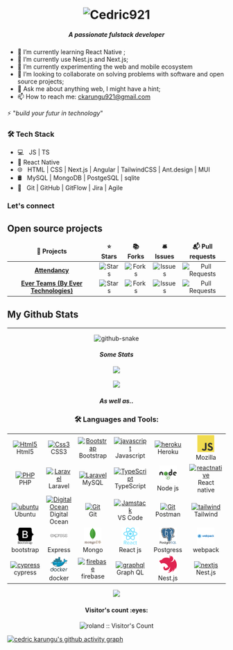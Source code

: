 <h1 align="center"><img src="https://readme-typing-svg.herokuapp.com?font=Poppins&color=3594F4&size=46&width=500&height=76&lines=Hi+%F0%9F%91%8B%2C+I'm+Cedric+Karungu" alt="Cedric921" /></h1>

<h5 align="center"><em>A passionate fulstack developer </em></h5>


- 🔭 I’m currently learning React Native ;
- 🔭 I’m currently use Nest.js and Next.js;
- 🌱 I’m currently experimenting the web and mobile ecosystem
- 👯 I’m looking to collaborate on solving problems with software and open source projects;
- 💬 Ask me about anything web, I might have a hint; 
- 📫 How to reach me: ckarungu921@gmail.com

 ⚡ "*build your futur in technology*"


 <h3>🛠 Tech Stack</h3>

- 💻 &nbsp; JS | TS
- 📱 React Native
- 🌐 &nbsp; HTML | CSS | Next.js | Angular | TailwindCSS | Ant.design | MUI  
- 🛢 &nbsp; MySQL | MongoDB | PostgeSQL | sqlite
- 🔧 &nbsp; Git | GitHub | GitFlow | Jira | Agile  

<h3> Let's connect </h3>


<h2>Open source projects</h2>
<table align="center">
  <thead align="center">
    <tr border: none;>
      <td><b>🎁 Projects</b></td>
      <td><b>⭐ Stars</b></td>
      <td><b>📚 Forks</b></td>
      <td><b>🛎 Issues</b></td>
      <td><b>📬 Pull requests</b></td>
    </tr>
  </thead>
  <tbody align="center">
     <tr>
      <td><a href="https://github.com/Cedric921/attendancy-gda"><b>Attendancy</b></a></td>
      <td><img alt="Stars" src="https://img.shields.io/github/stars/Bam92/attendancy-gda?style=flat-square&labelColor=343b41"/></td>
      <td><img alt="Forks" src="https://img.shields.io/github/forks/Bam92/attendancy-gda?style=flat-square&labelColor=343b41"/></td>
      <td><img alt="Issues" src="https://img.shields.io/github/issues/Bam92/attendancy-gda?style=flat-square&labelColor=343b41"/></td>
      <td><img alt="Pull Requests" src="https://img.shields.io/github/issues-pr/Bam92/attendancy-gda?style=flat-square&labelColor=343b41"/></td>
    </tr>
   <tr>
      <td><a href="https://github.com/ever-co/ever-teams"><b>Ever Teams (By Ever Technologies)</b></a></td>
      <td><img alt="Stars" src="https://img.shields.io/github/stars/ever-co/ever-teams?style=flat-square&labelColor=343b41"/></td>
      <td><img alt="Forks" src="https://img.shields.io/github/forks/ever-co/ever-teams?style=flat-square&labelColor=343b41"/></td>
      <td><img alt="Issues" src="https://img.shields.io/github/issues/ever-co/ever-teams?style=flat-square&labelColor=343b41"/></td>
      <td><img alt="Pull Requests" src="https://img.shields.io/github/issues-pr/ever-co/ever-teams?style=flat-square&labelColor=343b41"/></td>
    </tr>
  </tbody>
  
</table>


## My Github Stats



<hr/>

<div align="center">
<!--   <picture> -->
    <img align="center" alt="github-snake" src="https://raw.githubusercontent.com/Cedric921/Cedric921/output/github-contribution-grid-snake-dark.svg" />
<!--   </picture> -->
</div>

<h4 align="center"><i>Some Stats</i></h4>

<p align="center"><img src="https://komarev.com/ghpvc/?username=Cedric921"></img></p>

<div align="center">
  <img height="180em"  src="https://github-readme-streak-stats.herokuapp.com/?user=Cedric921&theme=gotham&hide_border=true" />
  <!-- <img height="180em" src="https://github-readme-stats.vercel.app/api?username=Sineastra&show_icons=true&theme=gotham&include_all_commits=true&count_private=true&show_icons=true"/>  -->
</div>

<h4 align="center"><i>As well as..</i></h4>


<h3 align="center">🛠 Languages and Tools:</h3>

<table align="center">
  <tr>
      <td align="center" width="96">
      <a href="#html5">
        <img src="https://seeklogo.com/images/H/html5-without-wordmark-color-logo-14D252D878-seeklogo.com.png" width="48" height="48" alt="Html5" />
      </a>
      <br>Html5
    </td>
    <td align="center" width="96">
      <a href="#css3">
        <img src="https://upload.wikimedia.org/wikipedia/commons/thumb/6/62/CSS3_logo.svg/48px-CSS3_logo.svg.png" width="48" height="48" alt="Css3" />
      </a>
      <br>CSS3
    </td>
     <td align="center" width="96">
      <a href="#bootstrap">
        <img src="https://cdn.worldvectorlogo.com/logos/bootstrap-4.svg" width="48" height="48" alt="Bootstrap" />
      </a>
      <br>Bootstrap
    </td>
     <td align="center" width="96">
      <a href="#js">
        <img src="https://upload.wikimedia.org/wikipedia/commons/thumb/9/99/Unofficial_JavaScript_logo_2.svg/1024px-Unofficial_JavaScript_logo_2.svg.png" width="48" height="48" alt="javascript" />
      </a>
      <br>Javascript
    </td>
    <td align="center" width="96">
      
  <a href="https://heroku.com" target="_blank"> <img src="https://www.vectorlogo.zone/logos/heroku/heroku-icon.svg" alt="heroku" width="40" height="40"/> </a>
        </a> 
      <br>Heroku
    </td>
      <td align="center" width="96">
     <a href="https://developer.mozilla.org/en-US/docs/Web/JavaScript" target="_blank"> <img src="https://raw.githubusercontent.com/devicons/devicon/master/icons/javascript/javascript-original.svg" alt="javascript" width="40" height="40"/> </a> 
      <br>Mozilla
    </td>
  </tr>

  <tr>
     <td align="center" width="96">
      <a href="#nuxtjs" >
        <img src="https://i.ibb.co/LzmYpDX/146-1466902-php-logo-png-transparent-php-logo-png-png-removebg-preview.png" width="48" height="48" alt="PHP" />
      </a>
      <br>PHP
    </td>
      <td align="center" width="96">
      <a href="#laravel">
        <img src="https://cdn.worldvectorlogo.com/logos/laravel-2.svg" width="48" height="48" alt="Laravel" />
      </a>
      <br>Laravel
    </td>
      <td align="center" width="96">
      <a href="#laravel">
        <img src="https://www.logo.wine/a/logo/MySQL/MySQL-Logo.wine.svg" width="48" height="48" alt="Laravel" />
      </a>
      <br>MySQL
    </td>
     <td align="center" width="96">
      <a href="#ts">
        <img src="https://upload.wikimedia.org/wikipedia/commons/thumb/4/4c/Typescript_logo_2020.svg/1200px-Typescript_logo_2020.svg.png" width="48" height="48" alt="TypeScript" />
      </a>
      <br>TypeScript
    </td>
      <td align="center"  width="96">
     <a href="https://nodejs.org" target="_blank"> <img src="https://raw.githubusercontent.com/devicons/devicon/master/icons/nodejs/nodejs-original-wordmark.svg" alt="nodejs" width="40" height="40"/> </a>
      <br>Node js
    </td>
   <td align="center" width="96">
       <a href="https://reactnative.dev/" target="_blank"> <img src="https://reactnative.dev/img/header_logo.svg" alt="reactnative" width="40" height="40"/> </a> 
      <br>React native
    </td>
  </tr>
   <tr>
      <td align="center" width="96">
      <a href="#ubuntu" >
        <img src="https://seeklogo.com/images/U/ubuntu-logo-8FDEC6A07B-seeklogo.com.png" width="48" height="48" alt="ubuntu" />
      </a>
      <br>Ubuntu
    </td>
     <td align="center" width="96">
      <a href="#digitalocean">
        <img src="https://upload.wikimedia.org/wikipedia/commons/f/ff/DigitalOcean_logo.svg" width="48" height="48" alt="Digital Ocean" />
      </a>
      <br>Digital Ocean
    </td>
      <td align="center" width="96">
      <a href="#git" >
        <img src="https://upload.wikimedia.org/wikipedia/commons/thumb/3/3f/Git_icon.svg/1200px-Git_icon.svg.png" width="48" height="48" alt="Git" />
      </a>
      <br>Git
    </td>
      <td align="center"  width="96">
      <a href="#vscode">
        <img src="https://upload.wikimedia.org/wikipedia/commons/9/9a/Visual_Studio_Code_1.35_icon.svg" width="48" height="48" alt="Jamstack" />
      </a>
      <br>VS Code
    </td>
      <td align="center" width="96">
      <a href="#postman" >
        <img src="https://www.vectorlogo.zone/logos/getpostman/getpostman-icon.svg" width="48" height="48" alt="Git" />
      </a>
      <br>Postman
    </td>
      <td align="center" width="96">
  <a href="https://tailwindcss.com/" target="_blank"> <img src="https://www.vectorlogo.zone/logos/tailwindcss/tailwindcss-icon.svg" alt="tailwind" width="40" height="40"/> </a> 
      <br>Tailwind
    </td>
  </tr>
  <tr>
      <td align="center" width="96">
      <a href="https://getbootstrap.com" target="_blank"> 
        <img src="https://raw.githubusercontent.com/devicons/devicon/master/icons/bootstrap/bootstrap-plain-wordmark.svg" alt="bootstrap" width="40" height="40"/> 
        </a> 
      <br>bootstrap
    </td>
     <td align="center" width="96">
      <a href="https://expressjs.com" target="_blank"> <img src="https://raw.githubusercontent.com/devicons/devicon/master/icons/express/express-original-wordmark.svg" alt="express" width="40" height="40"/> </a>
      <br>Express
    </td>
      <td align="center" width="96">
  <a href="https://www.mongodb.com/" target="_blank"> <img src="https://raw.githubusercontent.com/devicons/devicon/master/icons/mongodb/mongodb-original-wordmark.svg" alt="mongodb" width="40" height="40"/> </a>
      <br>Mongo
    </td>
      <td align="center"  width="96">
      <a href="https://reactjs.org/" target="_blank"> <img src="https://raw.githubusercontent.com/devicons/devicon/master/icons/react/react-original-wordmark.svg" alt="react" width="40" height="40"/> </a> 
      <br>React js
    </td>
      <td align="center" width="96">
      <a href="https://www.postgresql.org" target="_blank"> <img src="https://raw.githubusercontent.com/devicons/devicon/master/icons/postgresql/postgresql-original-wordmark.svg" alt="postgresql" width="40" height="40"/> </a> 
      <br>Postgress
    </td>
      <td align="center" width="96">
      <a href="https://webpack.js.org" target="_blank"> <img src="https://raw.githubusercontent.com/devicons/devicon/d00d0969292a6569d45b06d3f350f463a0107b0d/icons/webpack/webpack-original-wordmark.svg" alt="webpack" width="40" height="40"/> </a> 
      <br>webpack
    </td>
  </tr>

  </tr>

  <tr>
      <td align="center" width="96">
      <a href="https://www.cypress.io" target="_blank" rel="noreferrer">
       <img src="https://raw.githubusercontent.com/simple-icons/simple-icons/6e46ec1fc23b60c8fd0d2f2ff46db82e16dbd75f/icons/cypress.svg" alt="cypress" width="40" height="40"/> 
        </a> 
      <br>cypress
    </td>
     <td align="center" width="96">
      <a href="https://www.docker.com/" target="_blank" rel="noreferrer">
       <img src="https://raw.githubusercontent.com/devicons/devicon/master/icons/docker/docker-original-wordmark.svg" alt="docker" width="40" height="40"/> </a>
      <br>docker
    </td>
      <td align="center" width="96">
 <a href="https://firebase.google.com/" target="_blank" rel="noreferrer"> 
  <img src="https://www.vectorlogo.zone/logos/firebase/firebase-icon.svg" alt="firebase" width="40" height="40"/>
 </a>
      <br>firebase
    </td>
      <td align="center"  width="96">
      <a href="https://graphql.org" target="_blank" rel="noreferrer">
       <img src="https://www.vectorlogo.zone/logos/graphql/graphql-icon.svg" alt="graphql" width="40" height="40"/> 
      </a> 
      <br>Graph QL
    </td>
    <td align="center" width="96">
      <a href="https://nestjs.com/" target="_blank" rel="noreferrer">
       <img src="https://raw.githubusercontent.com/devicons/devicon/master/icons/nestjs/nestjs-plain.svg" alt="nestjs" width="40" height="40"/>
      </a> 
      <br>Nest.js
    </td>
   <td align="center" width="96">
      <a href="https://nextjs.org/" target="_blank" rel="noreferrer"> 
      <img src="https://cdn.worldvectorlogo.com/logos/nextjs-2.svg" alt="nextjs" width="40" height="40"/>
      </a> 
      <br>Nest.js
    </td>
  </tr>

  </tr>

  
</table>
<p align="center">
  <img src="https://capsule-render.vercel.app/api?type=waving&color=gradient&height=60&section=footer"/>
</p>

<h4 align="center">Visitor's count :eyes:</h4>

<p align="center"><img src="https://profile-counter.glitch.me/{cedric921}/count.svg" alt="roland :: Visitor's Count" /></p>

[![cedric karungu's github activity graph](https://activity-graph.herokuapp.com/graph?username=cedric921&bg_color=0D1117&color=5BCDEC&line=5BCDEC&point=FFFFFF&area=true&hide_border=true)](https://github.com/cedric921/github-readme-activity-graph)
<br/>
<br/>

